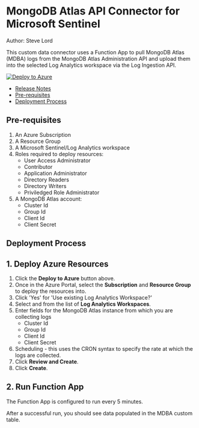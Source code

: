 # MongoDB Atlas API Connector for Microsoft Sentinel
Author: Steve Lord

This custom data connector uses a Function App to pull MongoDB Atlas (MDBA) logs from the MongoDB Atlas Administration API and upload them into the selected Log Analytics workspace via the Log Ingestion API. 

[![Deploy to Azure](https://aka.ms/deploytoazurebutton)](https://portal.azure.com/#create/Microsoft.Template/uri/https%3A%2F%2Fgithub.com%2Fmongodb-partners%2FMicrosoft_Sentinel_Integration%2Fblob%2Ftimer-trigger%2FazureDeploy.json)

- [Release Notes](releaseNotes.md)
- [Pre-requisites](#pre-requisites)
- [Deployment Process](#deployment-process)

## **Pre-requisites**
1. An Azure Subscription
2. A Resource Group
2. A Microsoft Sentinel/Log Analytics workspace
3. Roles required to deploy resources:
    - User Access Administrator
    - Contributor
    - Application Administrator
    - Directory Readers
    - Directory Writers
    - Priviledged Role Administrator
4. A MongoDB Atlas account:
    - Cluster Id
    - Group Id
    - Client Id
    - Client Secret

## **Deployment Process**
## 1. Deploy Azure Resources
1. Click the **Deploy to Azure** button above.
2. Once in the Azure Portal, select the **Subscription** and **Resource Group** to deploy the resources into.
3. Click 'Yes' for 'Use existing Log Analytics Workspace?'
4. Select and from the list of **Log Analytics Workspaces**.
5. Enter fields for the MongoDB Atlas instance from which you are collecting logs
    - Cluster Id
    - Group Id
    - Client Id
    - Client Secret
6. Scheduling - this uses the CRON syntax to specify the rate at which the logs are collected.
7. Click **Review and Create**.
8. Click **Create**.

## 2. Run Function App
The Function App is configured to run every 5 minutes.

After a successful run, you should see data populated in the MDBA custom table.
